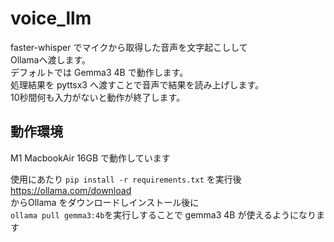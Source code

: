 # voice_llm
faster-whisper でマイクから取得した音声を文字起こしして  
Ollamaへ渡します。  
デフォルトでは Gemma3 4B で動作します。  
処理結果を pyttsx3 へ渡すことで音声で結果を読み上げします。  
10秒間何も入力がないと動作が終了します。

## 動作環境
M1 MacbookAir 16GB で動作しています  

使用にあたり 
`pip install -r requirements.txt` を実行後  
https://ollama.com/download  
からOllama をダウンロードしインストール後に  
`ollama pull gemma3:4b`を実行しすることで gemma3 4B が使えるようになります
